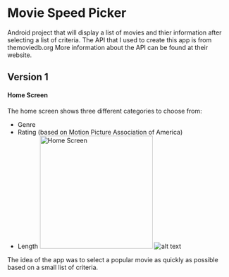 # Movie Speed Picker
Android project that will display a list of movies and thier information after selecting a list of criteria.
The API that I used to create this app is from themoviedb.org
More information about the API can be found at their website.

## Version 1

#### Home Screen
The home screen shows three different categories to choose from:
- Genre
- Rating (based on Motion Picture Association of America)
- Length
<img src="http://keenanmueller.com/MovieSpeedPicker/images/screenshot1.png" width="256" height="256" title="Home Screen">  ![alt text](http://keenanmueller.com/MovieSpeedPicker/images/screenshot2.png)


The idea of the app was to select a popular movie as quickly as possible based on a small list of criteria.
